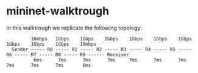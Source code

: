 # mininet-walktrough

In this walktrough we replicate the following topology:

```
         10mbps   1Gbps    1Gbps    1Gbps    1Gbps    1Gbps    1Gbps    1Gbps    1Gbps    1Gbps    10mbps
  Sender —---- R0 ----- R1 ----- R2 ----- R3 ----- R4 ----- R5 ----- R6 ----- R7 ----- R8 ----- R9 ------ Receiver
          6ms      7ms      7ms      7ms     7ms      7ms      7ms      7ms      7ms      7ms       6ms
```

